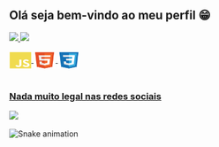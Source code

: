 ## Olá seja bem-vindo ao meu perfil 😁

 <div>
   <a href="https://github.com/JLS-UnussualDeveloper">
   <img height="180em" src="https://github-readme-stats.vercel.app/api?username=JLS-UnussualDeveloper&show_icons=true&theme=tokyonight&include_all_commits=true&count_private=true"/>
   <img height="180em" src="https://github-readme-stats.vercel.app/api/top-langs/?username=JLS-UnussualDeveloper&layout=compact&langs_count=6&theme=tokyonight"/>

</div>
<div style="display: inline_block"><br>
  <img align="center" alt="Js" height="30" width="40" src="https://raw.githubusercontent.com/devicons/devicon/master/icons/javascript/javascript-plain.svg">
  <img align="center" alt="HTML" height="30" width="40" src="https://raw.githubusercontent.com/devicons/devicon/master/icons/html5/html5-original.svg">
  <img align="center" alt="CSS" height="30" width="40" src="https://raw.githubusercontent.com/devicons/devicon/master/icons/css3/css3-original.svg">
</div>
 
 <br>
 
  ### Nada muito legal nas redes sociais
 
<div> 
  
    
 <a href="https://instagram.com/jlsunussualdev
             " target="_blank"><img src="https://img.shields.io/badge/-Instagram-%23E4405F?style=for-the-badge&logo=instagram&logoColor=white" target="_blank"></a>
 
  ![Snake animation](https://github.com/JLS-UnussualDeveloper/JLS-UnussualDeveloper/blob/output/github-contribution-grid-snake.svg)

</div>
